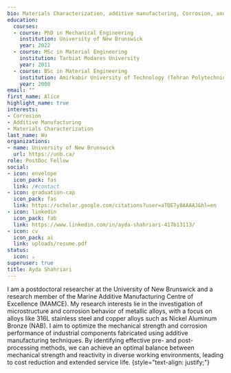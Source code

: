 ```yaml
---
bio: Materials Characterization, additive manufacturing, Corrosion, and Coating.
education:
  courses:
  - course: PhD in Mechanical Engineering
    institution: University of New Brunswick
    year: 2022
  - course: MSc in Material Engineering
    institution: Tarbiat Modares University
    year: 2011
  - course: BSc in Material Engineering
    institution: Amirkabir University of Technology (Tehran Polytechnique)
    year: 2008
email: ""
first_name: Alice
highlight_name: true
interests:
- Corrosion
- Additive Manufacturing
- Materials Characterization
last_name: Wu
organizations:
- name: University of New Brunswick
  url: https://unb.ca/
role: PostDoc Fellow
social:
- icon: envelope
  icon_pack: fas
  link: /#contact
- icon: graduation-cap
  icon_pack: fas
  link: https://scholar.google.com/citations?user=aTQE7y8AAAAJ&hl=en
- icon: linkedin
  icon_pack: fab
  link: https://www.linkedin.com/in/ayda-shahriari-417b13113/
- icon: cv
  icon_pack: ai
  link: uploads/resume.pdf
status:
  icon: ☕️
superuser: true
title: Ayda Shahriari
---
```


I am a postdoctoral researcher at the University of New Brunswick and a research member of the Marine Additive Manufacturing Centre of Excellence (MAMCE). My research interests lie in the investigation of microstructure and corrosion behavior of metallic alloys, with a focus on alloys like 316L stainless steel and copper alloys such as Nickel Aluminum Bronze (NAB). I aim to optimize the mechanical strength and corrosion performance of industrial components fabricated using additive manufacturing techniques. By identifying effective pre- and post-processing methods, we can achieve an optimal balance between mechanical strength and reactivity in diverse working environments, leading to cost reduction and extended service life.
{style="text-align: justify;"}
